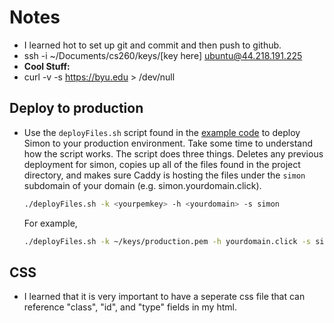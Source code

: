 # Notes
* I learned hot to set up git and commit and then push to github.
* ssh -i ~/Documents/cs260/keys/[key here] ubuntu@44.218.191.225
* **Cool Stuff:**
* curl -v -s https://byu.edu > /dev/null

## Deploy to production

- Use the `deployFiles.sh` script found in the [example code](https://github.com/webprogramming260/simon-html/blob/main/deployFiles.sh) to deploy Simon to your production environment. Take some time to understand how the script works. The script does three things. Deletes any previous deployment for simon, copies up all of the files found in the project directory, and makes sure Caddy is hosting the files under the `simon` subdomain of your domain (e.g. simon.yourdomain.click).

  ```sh
  ./deployFiles.sh -k <yourpemkey> -h <yourdomain> -s simon
  ```

  For example,

  ```sh
  ./deployFiles.sh -k ~/keys/production.pem -h yourdomain.click -s simon
  ```

## CSS

- I learned that it is very important to have a seperate css file that can reference "class", "id", and "type" fields in my html.